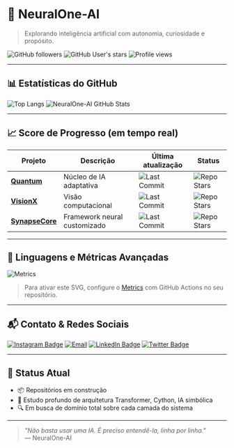 # 🧠 NeuralOne-AI

> Explorando inteligência artificial com autonomia, curiosidade e propósito.

![GitHub followers](https://img.shields.io/github/followers/NeuralOne-AI?label=Seguidores&style=social)
![GitHub User's stars](https://img.shields.io/github/stars/NeuralOne-AI?affiliations=OWNER&style=social)
![Profile views](https://komarev.com/ghpvc/?username=NeuralOne-AI&style=flat&color=blue)

---

## 📊 Estatísticas do GitHub

![Top Langs](https://github-readme-stats.vercel.app/api/top-langs/?username=NeuralOne-AI&layout=compact&theme=codeSTACKr)
![NeuralOne-AI GitHub Stats](https://github-readme-stats.vercel.app/api?username=NeuralOne-AI&show_icons=true&theme=codeSTACKr)

---

## 📈 Score de Progresso (em tempo real)

| Projeto          | Descrição                                   | Última atualização           | Status      |
|------------------|----------------------------------------------|-------------------------------|-------------|
| [**Quantum**](https://github.com/NeuralOne-AI/Quantum)       | Núcleo de IA adaptativa        | ![Last Commit](https://img.shields.io/github/last-commit/NeuralOne-AI/Quantum?style=flat-square) | ![Repo Stars](https://img.shields.io/github/stars/NeuralOne-AI/Quantum?style=flat-square) |
| [**VisionX**](https://github.com/NeuralOne-AI/VisionX)       | Visão computacional            | ![Last Commit](https://img.shields.io/github/last-commit/NeuralOne-AI/VisionX?style=flat-square) | ![Repo Stars](https://img.shields.io/github/stars/NeuralOne-AI/VisionX?style=flat-square) |
| [**SynapseCore**](https://github.com/NeuralOne-AI/SynapseCore) | Framework neural customizado   | ![Last Commit](https://img.shields.io/github/last-commit/NeuralOne-AI/SynapseCore?style=flat-square) | ![Repo Stars](https://img.shields.io/github/stars/NeuralOne-AI/SynapseCore?style=flat-square) |

---

## 📂 Linguagens e Métricas Avançadas

![Metrics](https://raw.githubusercontent.com/NeuralOne-AI/NeuralOne-AI/main/github-metrics.svg)

> Para ativar este SVG, configure o [Metrics](https://github.com/lowlighter/metrics) com GitHub Actions no seu repositório.

---

## 📬 Contato & Redes Sociais

[![Instagram Badge](https://img.shields.io/badge/-@e.cssilva0-E4405F?style=flat-square&logo=instagram&logoColor=white&link=https://instagram.com/e.cssilva0)](https://instagram.com/e.cssilva0)
[![Email](https://img.shields.io/badge/Email-neuralone--ai@2mail.co-D14836?style=flat-square&logo=gmail&logoColor=white)](mailto:neuralone-ai@2mail.co)
[![LinkedIn Badge](https://img.shields.io/badge/-LinkedIn-0A66C2?style=flat-square&logo=linkedin&logoColor=white&link=https://linkedin.com/in/pop)](https://linkedin.com/in/pop)
[![Twitter Badge](https://img.shields.io/badge/-@seuTwitter-1DA1F2?style=flat-square&logo=twitter&logoColor=white&link=https://twitter.com/pop)](https://twitter.com/pop)

---

## 🚧 Status Atual

- 📦 Repositórios em construção  
- 🧠 Estudo profundo de arquitetura Transformer, Cython, IA simbólica  
- 🔍 Em busca de domínio total sobre cada camada do sistema  

---

> _"Não basta usar uma IA. É preciso entendê-la, linha por linha."_  
> — NeuralOne-AI
